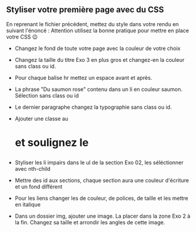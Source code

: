 ## Styliser votre première page avec du CSS

En reprenant le fichier précédent, mettez du style dans votre rendu en suivant l'énoncé :
Attention utilisez la bonne pratique pour mettre en place votre CSS 😉

- Changez le fond de toute votre page avec la couleur de votre choix

- Changez la taille du titre Exo 3 en plus gros et changez-en la couleur sans class ou id.

- Pour chaque balise hr mettez un espace avant et après.

- La phrase "Du saumon rose" contenu dans un li en couleur saumon. Sélection sans class ou id

- Le dernier paragraphe changez la typographie sans class ou id.

- Ajouter une classe au <h1> et soulignez le

- Styliser les li impairs dans le ul de la section Exo 02, les séléctionner avec nth-child

- Mettre des id aux sections, chaque section aura une couleur d'écriture et un fond différent

- Pour les liens changer les de couleur, de polices, de taille et les mettre en italique

- Dans un dossier img, ajouter une image. La placer dans la zone Exo 2 à la fin. Changez sa taille et arrondir les angles de cette image.
